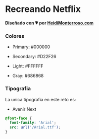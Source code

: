 # Recreando Netflix

**Diseñado con 💗 por [HeidiMonterroso.com](https://HeidiMonterroso.com/)**

### Colores

<!-- Negro -->
- Primary: #000000
<!-- Rojo -->
- Secondary: #D22F26
<!-- Blanco -->
- Light: #FFFFFF
<!-- Gris -->
- Gray: #686868

### Tipografia

La unica tipografia en este reto es:

- Avenir Next

```css
@font-face {
  font-family: 'Arial';
  src: url('/Arial.ttf');
}
```
